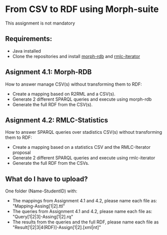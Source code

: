 # From CSV to RDF using Morph-suite
This assignment is not mandatory

## Requirements:
- Java installed
- Clone the repositories and install [morph-rdb](https://github.com/oeg-upm/morph-rdb) and [rmlc-iterator](https://github.com/oeg-upm/rmlc-statistic/)

## Asignment 4.1: Morph-RDB
How to answer manage CSV(s) without transforming them to RDF:
- Create a mapping based on R2RML and a CSV(s).
- Generate 2 different SPARQL queries and execute using morph-rdb
- Generate the full RDF from the CSV(s).

## Asignment 4.2: RMLC-Statistics
How to answer SPARQL queries over stadistics CSV(s) without transforming them to RDF:
- Create a mapping based on a statistics CSV and the RMLC-Iterator proposal
- Generate 2 different SPARQL queries and execute using rmlc-iterator
- Generate the full RDF from the CSVs.


## What do I have to upload?
One folder (Name-StudentID) with:
- The mappings from Assignment 4.1 and 4.2, please name each file as: "Mapping-Assing[1|2].ttl"
- The queries from Assignment 4.1 and 4.2, please name each file as: "Query[1|2|3]-Assing[1|2].rq"
- The results from the queries and the full RDF, please name each file as "Result[1|2|3|4(RDF)]-Assign[1|2].[xml|nt]"
